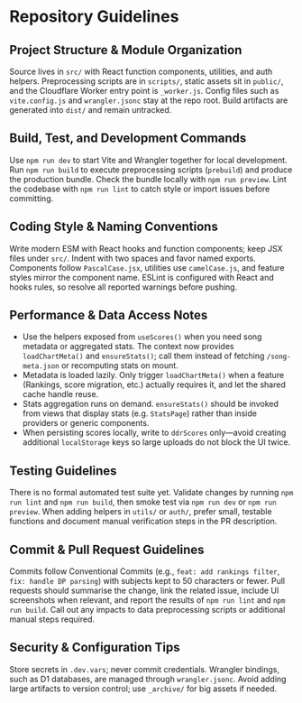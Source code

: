 # Repository Guidelines

## Project Structure & Module Organization
Source lives in `src/` with React function components, utilities, and auth helpers. Preprocessing scripts are in `scripts/`, static assets sit in `public/`, and the Cloudflare Worker entry point is `_worker.js`. Config files such as `vite.config.js` and `wrangler.jsonc` stay at the repo root. Build artifacts are generated into `dist/` and remain untracked.

## Build, Test, and Development Commands
Use `npm run dev` to start Vite and Wrangler together for local development. Run `npm run build` to execute preprocessing scripts (`prebuild`) and produce the production bundle. Check the bundle locally with `npm run preview`. Lint the codebase with `npm run lint` to catch style or import issues before committing.

## Coding Style & Naming Conventions
Write modern ESM with React hooks and function components; keep JSX files under `src/`. Indent with two spaces and favor named exports. Components follow `PascalCase.jsx`, utilities use `camelCase.js`, and feature styles mirror the component name. ESLint is configured with React and hooks rules, so resolve all reported warnings before pushing.

## Performance & Data Access Notes
- Use the helpers exposed from `useScores()` when you need song metadata or aggregated stats. The context now provides `loadChartMeta()` and `ensureStats()`; call them instead of fetching `/song-meta.json` or recomputing stats on mount.
- Metadata is loaded lazily. Only trigger `loadChartMeta()` when a feature (Rankings, score migration, etc.) actually requires it, and let the shared cache handle reuse.
- Stats aggregation runs on demand. `ensureStats()` should be invoked from views that display stats (e.g. `StatsPage`) rather than inside providers or generic components.
- When persisting scores locally, write to `ddrScores` only—avoid creating additional `localStorage` keys so large uploads do not block the UI twice.

## Testing Guidelines
There is no formal automated test suite yet. Validate changes by running `npm run lint` and `npm run build`, then smoke test via `npm run dev` or `npm run preview`. When adding helpers in `utils/` or `auth/`, prefer small, testable functions and document manual verification steps in the PR description.

## Commit & Pull Request Guidelines
Commits follow Conventional Commits (e.g., `feat: add rankings filter`, `fix: handle DP parsing`) with subjects kept to 50 characters or fewer. Pull requests should summarise the change, link the related issue, include UI screenshots when relevant, and report the results of `npm run lint` and `npm run build`. Call out any impacts to data preprocessing scripts or additional manual steps required.

## Security & Configuration Tips
Store secrets in `.dev.vars`; never commit credentials. Wrangler bindings, such as D1 databases, are managed through `wrangler.jsonc`. Avoid adding large artifacts to version control; use `_archive/` for big assets if needed.

